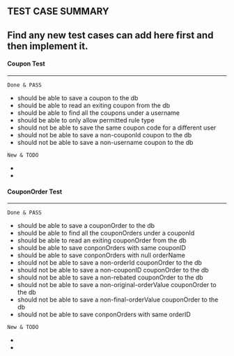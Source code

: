 ## TEST CASE SUMMARY
Find any new test cases can add here first and then implement it.
---

#### Coupon Test
---
```
Done & PASS
```
* should be able to save a coupon to the db
* should be able to read an exiting coupon from the db
* should be able to find all the coupons under a username
* should be able to only allow permitted rule type
* should not be able to save the same coupon code for a different user
* should not be able to save a non-couponId coupon to the db
* should not be able to save a non-username coupon to the db

```
New & TODO
```
*
*

#### CouponOrder Test
---
```
Done & PASS
```
* should be able to save a couponOrder to the db
* should be able to find all the couponOrders under a couponId
* should be able to read an exiting couponOrder from the db
* should be able to save conponOrders with same couponID
* should be able to save conponOrders with null orderName
* should not be able to save a non-orderId couponOrder to the db
* should not be able to save a non-couponID couponOrder to the db
* should not be able to save a non-rebated couponOrder to the db
* should not be able to save a non-original-orderValue couponOrder to the db
* should not be able to save a non-final-orderValue couponOrder to the db
* should not be able to save conponOrders with same orderID

```
New & TODO
```
*
*